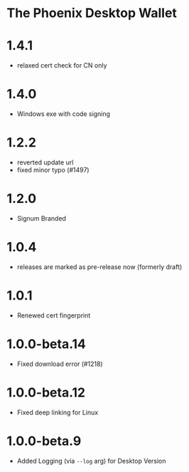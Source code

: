 # The Phoenix Desktop Wallet
# 1.4.1 
- relaxed cert check for CN only

# 1.4.0
- Windows exe with code signing 

# 1.2.2

- reverted update url
- fixed minor typo (#1497)

# 1.2.0 

- Signum Branded

# 1.0.4
- releases are marked as pre-release now (formerly draft)

# 1.0.1
- Renewed cert fingerprint

# 1.0.0-beta.14
- Fixed download error (#1218)

# 1.0.0-beta.12

- Fixed deep linking for Linux

# 1.0.0-beta.9

- Added Logging (via `--log` arg) for Desktop Version

